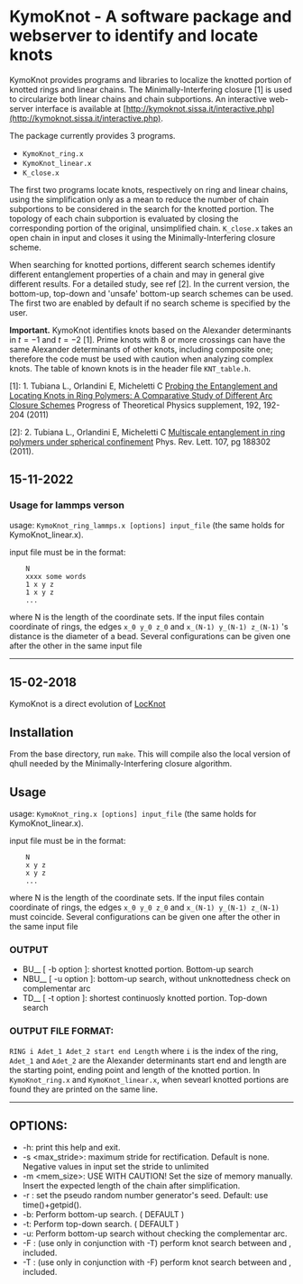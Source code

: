 # KymoKnot - A software package and webserver to identify and locate knots

KymoKnot provides programs and libraries to localize the knotted portion of knotted rings and linear chains. The Minimally-Interfering closure [1] is used to circularize both linear chains and chain subportions. An interactive web-server interface is available at [http://kymoknot.sissa.it/interactive.php](http://kymoknot.sissa.it/interactive.php).

The package currently provides 3 programs.

* `KymoKnot_ring.x`
* `KymoKnot_linear.x`
* `K_close.x`


The first two programs locate knots, respectively on ring and linear chains, using the simplification only as a mean to reduce the number of chain subportions to be considered in the search for the knotted portion. The topology of each chain subportion is evaluated by closing the corresponding portion of the original, unsimplified chain.  `K_close.x` takes an open chain in input and closes it using the Minimally-Interfering closure scheme.

When searching for knotted portions, different search schemes identify different entanglement properties of a chain and may in general give different results.  For a detailed study, see ref [2].  In the current version, the bottom-up, top-down and  'unsafe' bottom-up search schemes can be used. The first two are enabled by default if no search scheme is specified by the user.

**Important.** KymoKnot identifies knots based on the Alexander determinants in $t=-1$ and $t=-2$ [1]. Prime knots with 8 or more crossings can have the same Alexander determinants of other knots, including composite one; therefore the
code must be used with caution when analyzing complex knots.  The table of known knots is in the header file `KNT_table.h`.

[1]: 1. Tubiana L., Orlandini E, Micheletti C
[Probing the Entanglement and Locating Knots in Ring Polymers: A Comparative Study of Different Arc Closure Schemes](http://ptp.ipap.jp/link?PTPS/191/192) Progress of Theoretical Physics supplement, 192, 192-204 (2011)


[2]: 2. Tubiana L., Orlandini E, Micheletti C
[Multiscale entanglement in ring polymers under spherical confinement](http://prl.aps.org/pdf/PRL/v107/i18/e188302)
Phys. Rev. Lett. 107, pg 188302 (2011).

## 15-11-2022

### Usage for lammps verson
usage: `KymoKnot_ring_lammps.x [options] input_file` (the same holds for KymoKnot_linear.x).

input file must be in the format:

        N
        xxxx some words 
        1 x y z
        1 x y z
        ...
where N is the length of the coordinate sets.  If the input files contain coordinate of rings, the edges `x_0 y_0 z_0` and `x_(N-1) y_(N-1) z_(N-1)` 's distance is the diameter of a bead.  Several configurations can be given one after the other in the same input file

-------------------------------------------------------

## 15-02-2018 

KymoKnot is a direct evolution of [LocKnot](https://bitbucket.org/locknot/locknot)

## Installation
From the base directory, run `make`. This will compile also the local version of qhull needed by the Minimally-Interfering closure algorithm.

## Usage
usage: `KymoKnot_ring.x [options] input_file` (the same holds for KymoKnot_linear.x).

input file must be in the format:

        N
        x y z
        x y z
        ...
where N is the length of the coordinate sets.  If the input files contain coordinate of rings, the edges `x_0 y_0 z_0` and `x_(N-1) y_(N-1) z_(N-1)` must coincide.  Several configurations can be given one after the other in the same input file


### OUTPUT
- BU__  [ -b option ]: shortest knotted portion. Bottom-up search
- NBU__ [ -u option ]:  bottom-up search, without unknottedness check on complementar arc
- TD__  [ -t option ]: shortest continuosly knotted portion. Top-down search

### OUTPUT FILE FORMAT:
 `RING i Adet_1 Adet_2 start end Length` where `i` is the index of the ring, `Adet_1` and `Adet_2` are the Alexander determinants start end and length are the starting point, ending point and length of the knotted portion.  In `KymoKnot_ring.x` and `KymoKnot_linear.x`, when sevearl knotted portions are found they are printed on the same line.

-------------------------------------------------------
## OPTIONS:
* -h:              print this help and exit.
* -s <max_stride>:         maximum stride for rectification. Default is none. Negative values in input set the stride to unlimited
* -m <mem_size>:   USE WITH CAUTION! Set the size of memory manually. Insert the expected length of the chain after simplification.
* -r <seed>:       set the pseudo random number generator's seed. Default: use time()+getpid().
* -b:      		Perform bottom-up search. ( DEFAULT )
* -t:      		Perform top-down search.  ( DEFAULT )
* -u:      		Perform bottom-up search without checking the complementar arc.
* -F <start>: (use only in conjunction with -T) perform knot search between <start> and <end>, included.
* -T <end>: 	(use only in conjunction with -F) perform knot search between <start> and <end>, included.
